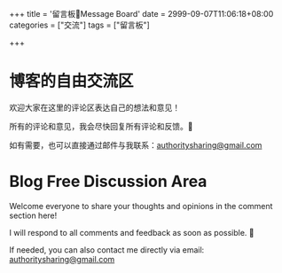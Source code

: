 +++
title = '留言板📑Message Board'
date = 2999-09-07T11:06:18+08:00
categories = ["交流"]
tags = ["留言板"]

+++



# 博客的自由交流区

欢迎大家在这里的评论区表达自己的想法和意见！

所有的评论和意见，我会尽快回复所有评论和反馈。🥰

如有需要，也可以直接通过邮件与我联系：[authoritysharing@gmail.com](mailto:authoritysharing@gmail.com)



# Blog Free Discussion Area

Welcome everyone to share your thoughts and opinions in the comment section here!

I will respond to all comments and feedback as soon as possible. 🥰

If needed, you can also contact me directly via email: [authoritysharing@gmail.com](mailto:authoritysharing@gmail.com)




